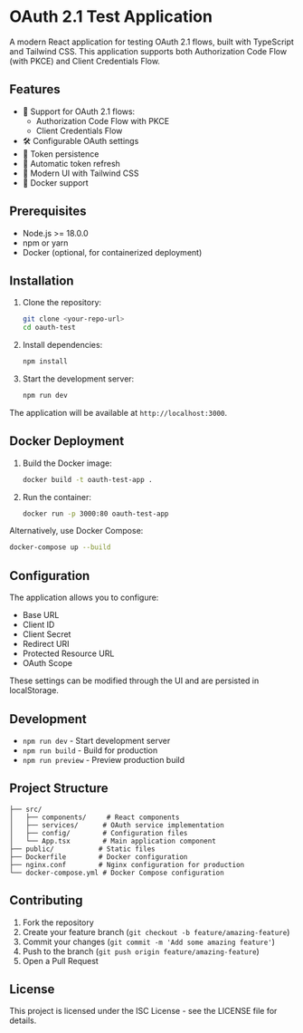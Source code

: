 # OAuth 2.1 Test Application

A modern React application for testing OAuth 2.1 flows, built with TypeScript and Tailwind CSS. This application supports both Authorization Code Flow (with PKCE) and Client Credentials Flow.

## Features

- 🔐 Support for OAuth 2.1 flows:
  - Authorization Code Flow with PKCE
  - Client Credentials Flow
- 🛠️ Configurable OAuth settings
- 💾 Token persistence
- 🔄 Automatic token refresh
- 🎨 Modern UI with Tailwind CSS
- 🐳 Docker support

## Prerequisites

- Node.js >= 18.0.0
- npm or yarn
- Docker (optional, for containerized deployment)

## Installation

1. Clone the repository:
   ```bash
   git clone <your-repo-url>
   cd oauth-test
   ```

2. Install dependencies:
   ```bash
   npm install
   ```

3. Start the development server:
   ```bash
   npm run dev
   ```

The application will be available at `http://localhost:3000`.

## Docker Deployment

1. Build the Docker image:
   ```bash
   docker build -t oauth-test-app .
   ```

2. Run the container:
   ```bash
   docker run -p 3000:80 oauth-test-app
   ```

Alternatively, use Docker Compose:
```bash
docker-compose up --build
```

## Configuration

The application allows you to configure:
- Base URL
- Client ID
- Client Secret
- Redirect URI
- Protected Resource URL
- OAuth Scope

These settings can be modified through the UI and are persisted in localStorage.

## Development

- `npm run dev` - Start development server
- `npm run build` - Build for production
- `npm run preview` - Preview production build

## Project Structure

```
├── src/
│   ├── components/     # React components
│   ├── services/      # OAuth service implementation
│   ├── config/        # Configuration files
│   └── App.tsx        # Main application component
├── public/           # Static files
├── Dockerfile        # Docker configuration
├── nginx.conf        # Nginx configuration for production
└── docker-compose.yml # Docker Compose configuration
```

## Contributing

1. Fork the repository
2. Create your feature branch (`git checkout -b feature/amazing-feature`)
3. Commit your changes (`git commit -m 'Add some amazing feature'`)
4. Push to the branch (`git push origin feature/amazing-feature`)
5. Open a Pull Request

## License

This project is licensed under the ISC License - see the LICENSE file for details. 